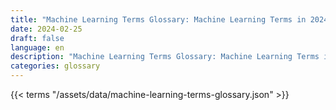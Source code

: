 ```yaml
---
title: "Machine Learning Terms Glossary: Machine Learning Terms in 2024"  
date: 2024-02-25
draft: false
language: en
description: "Machine Learning Terms Glossary: Machine Learning Terms in 2024 | Machine Learning Terms Glossary"
categories: glossary
---
```


{{< terms "/assets/data/machine-learning-terms-glossary.json" >}}